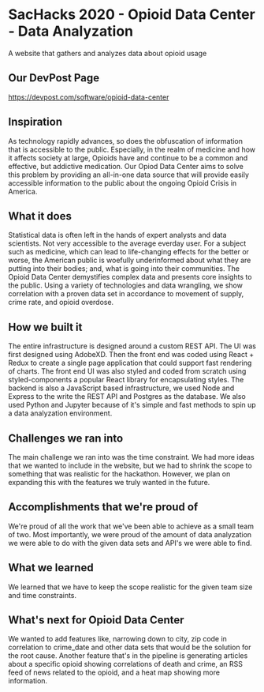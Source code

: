 # SacHacks 2020 - Opioid Data Center - Data Analyzation
A website that gathers and analyzes data about opioid usage

## Our DevPost Page
https://devpost.com/software/opioid-data-center

## Inspiration
As technology rapidly advances, so does the obfuscation of information that is accessible to the public. Especially, in the realm of medicine and how it affects society at large, Opioids have and continue to be a common and effective, but addictive medication. Our Opiod Data Center aims to solve this problem by providing an all-in-one data source that will provide easily accessible information to the public about the ongoing Opioid Crisis in America.

## What it does
Statistical data is often left in the hands of expert analysts and data scientists. Not very accessible to the average everday user. For a subject such as medicine, which can lead to life-changing effects for the better or worse, the American public is woefully underinformed about what they are putting into their bodies; and, what is going into their communities. The Opioid Data Center demystifies complex data and presents core insights to the public. Using a variety of technologies and data wrangling, we show correlation with a proven data set in accordance to movement of supply, crime rate, and opioid overdose.

## How we built it
The entire infrastructure is designed around a custom REST API. The UI was first designed using AdobeXD. Then the front end was coded using React + Redux to create a single page application that could support fast rendering of charts. The front end UI was also styled and coded from scratch using styled-components a popular React library for encapsulating styles. The backend is also a JavaScript based infrastructure, we used Node and Express to the write the REST API and Postgres as the database. We also used Python and Jupyter because of it's simple and fast methods to spin up a data analyzation environment.

## Challenges we ran into
The main challenge we ran into was the time constraint. We had more ideas that we wanted to include in the website, but we had to shrink the scope to something that was realistic for the hackathon. However, we plan on expanding this with the features we truly wanted in the future. 

## Accomplishments that we're proud of
We're proud of all the work that we've been able to achieve as a small team of two. Most importantly, we were proud of the amount of data analyzation we were able to do with the given data sets and API's we were able to find. 

## What we learned
We learned that we have to keep the scope realistic for the given team size and time constraints.

## What's next for Opioid Data Center
We wanted to add features like, narrowing down to city, zip code in correlation to crime_date and other data sets that would be the solution for the root cause. Another feature that's in the pipeline is generating articles about a specific opioid showing correlations of death and crime, an RSS feed of news related to the opioid, and a heat map showing more information. 
